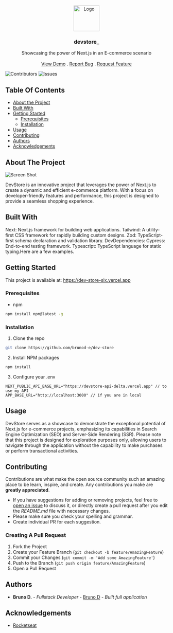 <br/>
<p align="center">
  <a href="https://github.com/brunod-e/dev-store">
    <img src="https://i.ibb.co/y5LmHmy/icon.png" alt="Logo" width="80" height="80">
  </a>

  <h3 align="center">devstore_</h3>

  <p align="center">
    Showcasing the power of Next.js in an E-commerce scenario
    <br/>
    <br/>
    <a href="https://dev-store-six.vercel.app">View Demo</a>
    .
    <a href="https://github.com/brunod-e/dev-store/issues">Report Bug</a>
    .
    <a href="https://github.com/brunod-e/dev-store/issues">Request Feature</a>
  </p>
</p>

![Contributors](https://img.shields.io/github/contributors/brunod-e/dev-store?color=dark-green) ![Issues](https://img.shields.io/github/issues/brunod-e/dev-store) 

## Table Of Contents

* [About the Project](#about-the-project)
* [Built With](#built-with)
* [Getting Started](#getting-started)
  * [Prerequisites](#prerequisites)
  * [Installation](#installation)
* [Usage](#usage)
* [Contributing](#contributing)
* [Authors](#authors)
* [Acknowledgements](#acknowledgements)

## About The Project

![Screen Shot](https://i.ibb.co/hC8m32W/home.png)

DevStore is an innovative project that leverages the power of Next.js to create a dynamic and efficient e-commerce platform. With a focus on developer-friendly features and performance, this project is designed to provide a seamless shopping experience.

## Built With

Next: Next.js framework for building web applications.
Tailwind: A utility-first CSS framework for rapidly building custom designs.
Zod: TypeScript-first schema declaration and validation library.
DevDependencies:
Cypress: End-to-end testing framework.
Typescript: TypeScript language for static typing.Here are a few examples.

## Getting Started

This project is available at: https://dev-store-six.vercel.app

### Prerequisites

* npm

```sh
npm install npm@latest -g
```

### Installation

1. Clone the repo

```sh
git clone https://github.com/brunod-e/dev-store
```

2. Install NPM packages

```sh
npm install
```

3. Configure your .env

```JS
NEXT_PUBLIC_API_BASE_URL="https://devstore-api-delta.vercel.app" // to use my API
APP_BASE_URL="http://localhost:3000" // if you are in local
```

## Usage

DevStore serves as a showcase to demonstrate the exceptional potential of Next.js for e-commerce projects, emphasizing its capabilities in Search Engine Optimization (SEO) and Server-Side Rendering (SSR). Please note that this project is designed for exploration purposes only, allowing users to navigate through the application without the capability to make purchases or perform transactional activities.

## Contributing

Contributions are what make the open source community such an amazing place to be learn, inspire, and create. Any contributions you make are **greatly appreciated**.
* If you have suggestions for adding or removing projects, feel free to [open an issue](https://github.com/brunod-e/dev-store/issues/new) to discuss it, or directly create a pull request after you edit the *README.md* file with necessary changes.
* Please make sure you check your spelling and grammar.
* Create individual PR for each suggestion.

### Creating A Pull Request

1. Fork the Project
2. Create your Feature Branch (`git checkout -b feature/AmazingFeature`)
3. Commit your Changes (`git commit -m 'Add some AmazingFeature'`)
4. Push to the Branch (`git push origin feature/AmazingFeature`)
5. Open a Pull Request

## Authors

* **Bruno D.** - *Fullstack Developer* - [Bruno D](https://github.com/brunod-e) - *Built full application*

## Acknowledgements

* [Rocketseat](https://github.com/rocketseat-education)
